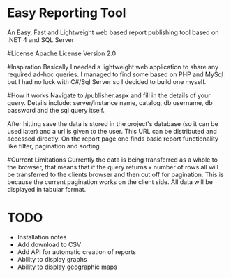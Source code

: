 # Easy Reporting Tool
An Easy, Fast and Lightweight web based report publishing tool based on .NET 4 and SQL Server

#License
Apache License Version 2.0

#Inspiration
Basically I needed a lightweight web application to share any required ad-hoc queries.
I managed to find some based on PHP and MySql but I had no luck with C#/Sql Server so I decided to build one myself.

#How it works
Navigate to /publisher.aspx and fill in the details of your query. Details include:
server/instance name, catalog, db username, db password and the sql query itself.<br/>

After hitting save the data is stored in the project's database (so it can be used later) and a url is given to the user.
This URL can be distributed and accessed directly. On the report page one finds basic report
functionality like filter, pagination and sorting.

#Current Limitations
Currently the data is being transferred as a whole to the browser, that means that if the query returns x number of rows
all will be transferred to the clients browser and then cut off for pagination. This is because the current pagination works on the client side.
All data will be displayed in tabular format.


# TODO
+ Installation notes
+ Add download to CSV
+ Add API for automatic creation of reports
+ Ability to display graphs
+ Ability to display geographic maps
